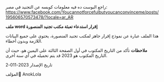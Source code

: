 راجع البوست ده فيه معلومات كويسه عن التجنيد في مصر: https://www.facebook.com/Youcannotforcefulbutyoucanconvinceme/posts/195606570573478/?locale=ar_AR

**ملف word إقرار استدعاء تعبئة مكتب تجنيد المنصورة**

هذا الملف عبارة عن نموذج إقرار جاهز لمكتب تجنيد المنصورة، يحتوي على جميع البيانات اللازمة وبدون أخطاء.

**ملاحظات**
تأكد من التاريخ المكتوب في أول الصفحة الثالثة على اليمين هو، حيث أن التاريخ المكتوب هو 2023  قد يتم تحميله في أي سنة أخرى.

تاريخ الإصدار
2023-011-2

المؤلف
ِAnokLola
